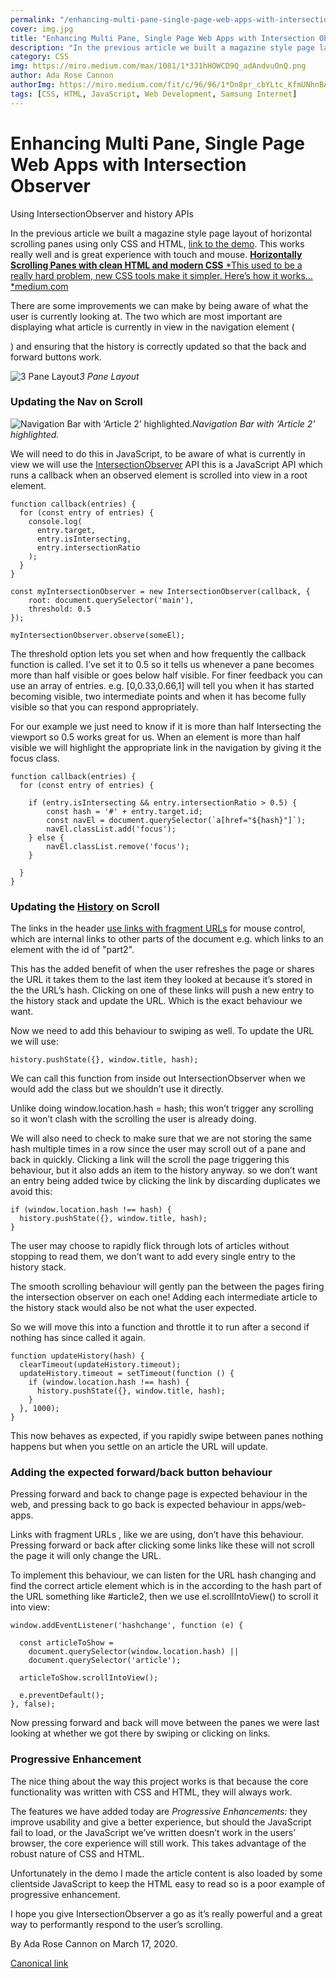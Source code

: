 ```yaml
---
permalink: "/enhancing-multi-pane-single-page-web-apps-with-intersection-observer/"
cover: img.jpg
title: "Enhancing Multi Pane, Single Page Web Apps with Intersection Observer"
description: "In the previous article we built a magazine style page layout of horizontal scrolling panes using only CSS and HTML, link to the demo. This works really well and is great experience with touch and mouse."
category: CSS
img: https://miro.medium.com/max/1081/1*3J1hHOWCD9Q_adAndvuOnQ.png
author: Ada Rose Cannon
authorImg: https://miro.medium.com/fit/c/96/96/1*Dn8pr_cbYLtc_KfmUNhnBA.png
tags: [CSS, HTML, JavaScript, Web Development, Samsung Internet]
---
```


# Enhancing Multi Pane, Single Page Web Apps with Intersection Observer

Using IntersectionObserver and history APIs

In the previous article we built a magazine style page layout of horizontal scrolling panes using only CSS and HTML, [link to the demo](https://pink-paper.glitch.me/#article1). This works really well and is great experience with touch and mouse.
[**Horizontally Scrolling Panes with clean HTML and modern CSS**
*This used to be a really hard problem, new CSS tools make it simpler. Here’s how it works…*medium.com](https://medium.com/samsung-internet-dev/horizontally-scrolling-panes-with-clean-html-and-modern-css-7372596932c7)

There are some improvements we can make by being aware of what the user is currently looking at. The two which are most important are displaying what article is currently in view in the navigation element ( <nav> ) and ensuring that the history is correctly updated so that the back and forward buttons work.

![3 Pane Layout](https://cdn-images-1.medium.com/max/2162/1*3J1hHOWCD9Q_adAndvuOnQ.png)*3 Pane Layout*

### Updating the Nav on Scroll

![Navigation Bar with ‘Article 2’ highlighted.](https://cdn-images-1.medium.com/max/2512/1*bCKlPZ3imXnVKr_Nkm4o5A.png)*Navigation Bar with ‘Article 2’ highlighted.*

We will need to do this in JavaScript, to be aware of what is currently in view we will use the [IntersectionObserver](https://developer.mozilla.org/en-US/docs/Web/API/Intersection_Observer_API) API this is a JavaScript API which runs a callback when an observed element is scrolled into view in a root element.

    function callback(entries) {
      for (const entry of entries) {
        console.log(
          entry.target,
          entry.isIntersecting,
          entry.intersectionRatio
        );
      }
    }

    const myIntersectionObserver = new IntersectionObserver(callback, {
        root: document.querySelector('main'),
        threshold: 0.5
    });

    myIntersectionObserver.observe(someEl);

The threshold option lets you set when and how frequently the callback function is called. I’ve set it to 0.5 so it tells us whenever a pane becomes more than half visible or goes below half visible. For finer feedback you can use an array of entries. e.g. [0,0.33,0.66,1] will tell you when it has started becoming visible, two intermediate points and when it has become fully visible so that you can respond appropriately.

For our example we just need to know if it is more than half Intersecting the viewport so 0.5 works great for us. When an element is more than half visible we will highlight the appropriate link in the navigation by giving it the focus class.

    function callback(entries) {
      for (const entry of entries) {

        if (entry.isIntersecting && entry.intersectionRatio > 0.5) {
            const hash = '#' + entry.target.id;
            const navEl = document.querySelector(`a[href="${hash}"]`);
            navEl.classList.add('focus');
        } else {
            navEl.classList.remove('focus');
        }

      }
    }

### Updating the [History](https://developer.mozilla.org/en-US/docs/Web/API/History) on Scroll

The links in the header [use links with fragment URLs](https://developer.mozilla.org/en-US/docs/Web/HTML/Element/a#Linking_to_an_element_on_the_same_page) for mouse control, which are internal links to other parts of the document e.g. <a href="#part2"></a> which links to an element with the id of "part2".

This has the added benefit of when the user refreshes the page or shares the URL it takes them to the last item they looked at because it’s stored in the the URL’s hash. Clicking on one of these links will push a new entry to the history stack and update the URL. Which is the exact behaviour we want.

Now we need to add this behaviour to swiping as well. To update the URL we will use:

    history.pushState({}, window.title, hash);

We can call this function from inside out IntersectionObserver when we would add the class but we shouldn’t use it directly.

Unlike doing window.location.hash = hash; this won’t trigger any scrolling so it won’t clash with the scrolling the user is already doing.

We will also need to check to make sure that we are not storing the same hash multiple times in a row since the user may scroll out of a pane and back in quickly. Clicking a link will the scroll the page triggering this behaviour, but it also adds an item to the history anyway. so we don’t want an entry being added twice by clicking the link by discarding duplicates we avoid this:

    if (window.location.hash !== hash) {
      history.pushState({}, window.title, hash);
    }

The user may choose to rapidly flick through lots of articles without stopping to read them, we don’t want to add every single entry to the history stack.

The smooth scrolling behaviour will gently pan the between the pages firing the intersection observer on each one! Adding each intermediate article to the history stack would also be not what the user expected.

So we will move this into a function and throttle it to run after a second if nothing has since called it again.

    function updateHistory(hash) {
      clearTimeout(updateHistory.timeout);
      updateHistory.timeout = setTimeout(function () {
        if (window.location.hash !== hash) {
          history.pushState({}, window.title, hash);
        }
      }, 1000);
    }

This now behaves as expected, if you rapidly swipe between panes nothing happens but when you settle on an article the URL will update.

### Adding the expected forward/back button behaviour

Pressing forward and back to change page is expected behaviour in the web, and pressing back to go back is expected behaviour in apps/web-apps.

Links with fragment URLs , like we are using, don’t have this behaviour. Pressing forward or back after clicking some links like these will not scroll the page it will only change the URL.

To implement this behaviour, we can listen for the URL hash changing and find the correct article element which is in the according to the hash part of the URL something like #article2, then we use el.scrollIntoView() to scroll it into view:

    window.addEventListener('hashchange', function (e) {

      const articleToShow =
        document.querySelector(window.location.hash) ||
        document.querySelector('article');

      articleToShow.scrollIntoView();

      e.preventDefault();
    }, false);

Now pressing forward and back will move between the panes we were last looking at whether we got there by swiping or clicking on links.

### Progressive Enhancement

The nice thing about the way this project works is that because the core functionality was written with CSS and HTML, they will always work.

The features we have added today are *Progressive Enhancements:* they improve usability and give a better experience, but should the JavaScript fail to load, or the JavaScript we’ve written doesn’t work in the users’ browser, the core experience will still work. This takes advantage of the robust nature of CSS and HTML.

Unfortunately in the demo I made the article content is also loaded by some clientside JavaScript to keep the HTML easy to read so is a poor example of progressive enhancement.

I hope you give IntersectionObserver a go as it’s really powerful and a great way to performantly respond to the user’s scrolling.



By Ada Rose Cannon on March 17, 2020.

[Canonical link](https://medium.com/samsung-internet-dev/enhancing-multi-pane-single-page-web-apps-with-intersection-observer-5929e2c0c6b)
